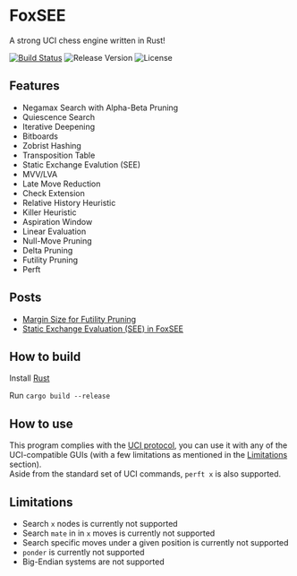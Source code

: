 # FoxSEE
A strong UCI chess engine written in Rust!

[![Build Status](https://travis-ci.com/redsalmon91/FoxSEE.svg?branch=master)](https://travis-ci.com/redsalmon91/FoxSEE)
![Release Version](https://img.shields.io/github/v/release/redsalmon91/FoxSEE?color=orange)
![License](https://img.shields.io/github/license/redsalmon91/FoxSEE)

## Features

- Negamax Search with Alpha-Beta Pruning
- Quiescence Search
- Iterative Deepening
- Bitboards
- Zobrist Hashing
- Transposition Table
- Static Exchange Evalution (SEE)
- MVV/LVA
- Late Move Reduction
- Check Extension
- Relative History Heuristic
- Killer Heuristic
- Aspiration Window
- Linear Evaluation
- Null-Move Pruning
- Delta Pruning
- Futility Pruning
- Perft

## Posts

- [Margin Size for Futility Pruning](https://github.com/redsalmon91/FoxSEE/wiki/Margin-Size-for-Futility-Pruning)
- [Static Exchange Evaluation (SEE) in FoxSEE](https://github.com/redsalmon91/FoxSEE/wiki/Static-Exchange-Evaluation-(SEE)-in-FoxSEE)

## How to build
Install [Rust](https://www.rust-lang.org/)

Run `cargo build --release`

## How to use
This program complies with the [UCI protocol](http://wbec-ridderkerk.nl/html/UCIProtocol.html), you can use it with any of the UCI-compatible GUIs (with a few limitations as mentioned in the [Limitations](#limitations) section).  
Aside from the standard set of UCI commands, `perft x` is also supported.

## Limitations
- Search `x` nodes is currently not supported
- Search `mate` in in `x` moves is currently not supported
- Search specific moves under a given position is currently not supported
- `ponder` is currently not supported
- Big-Endian systems are not supported
